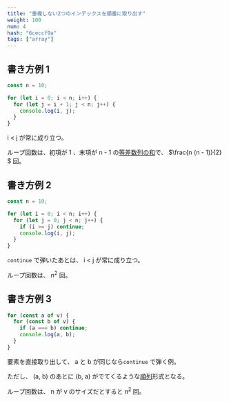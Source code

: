 ```yaml
---
title: "重複しない2つのインデックスを順番に取り出す"
weight: 100
num: 4
hash: "6ceccf9a"
tags: ["array"]
---
```


## 書き方例 1

```typescript
const n = 10;

for (let i = 0; i < n; i++) {
  for (let j = i + 1; j < n; j++) {
    console.log(i, j);
  }
}
```

i < j が常に成り立つ。

ループ回数は、初項が 1 、末項が n - 1 の[等差数列の和](/1491a012)で、 $\frac{n (n - 1)}{2} $ 回。

## 書き方例 2

```typescript
const n = 10;

for (let i = 0; i < n; i++) {
  for (let j = 0; j < n; j++) {
    if (i >= j) continue;
    console.log(i, j);
  }
}
```

`continue` で弾いたあとは、 i < j が常に成り立つ。

ループ回数は、 $n^2$ 回。

## 書き方例 3

```typescript
for (const a of v) {
  for (const b of v) {
    if (a === b) continue;
    console.log(a, b);
  }
}
```

要素を直接取り出して、 a と b が同じなら`continue` で弾く例。

ただし、 (a, b) のあとに (b, a) がでてくるような[順列](/be4f0af7)形式となる。

ループ回数は、 n が v のサイズだとすると $n^2$ 回。
